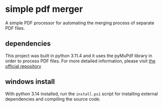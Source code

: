 # simple pdf merger

A simple PDF processor for automating the merging process of separate PDF files.

## dependencies

This project was built in python 3.11.4 and it uses the pyMuPdf library in order to process PDF files. For more detailed information, please visit [the official repository](https://github.com/pymupdf/PyMuPDF)

## windows install

With python 3.14 installed, run the `install.ps1` script for installing external dependencies and compiling the source code.
